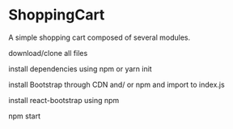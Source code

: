 # ShoppingCart
A simple shopping cart composed of several modules.

download/clone all files

install dependencies using npm or yarn init

install Bootstrap through CDN and/ or npm and import to index.js

install react-bootstrap using npm 

npm start


